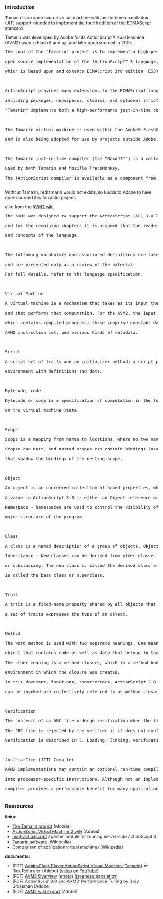 ### Introduction ###

Tamarin is an open source virtual machine with just-in-time compilation (JIT) support intended to implement the fourth edition of the ECMAScript standard.

Tamarin was developed by Adobe for its ActionScript Virtual Machine (AVM2) used in Flash 9 and up, and later open sourced in 2006.

<pre>
The goal of the "Tamarin" project is to implement a high-performance,<br>
open source implementation of the !ActionScript™ 3 language,<br>
which is based upon and extends ECMAScript 3rd edition (ES3).<br>
<br>
ActionScript provides many extensions to the ECMAScript language,<br>
including packages, namespaces, classes, and optional strict typing of variables.<br>
"Tamarin" implements both a high-performance just-in-time compiler and interpreter.<br>
<br>
The Tamarin virtual machine is used within the Adobe® Flash® Player<br>
and is also being adopted for use by projects outside Adobe.<br>
<br>
The Tamarin just-in-time compiler (the "NanoJIT") is a collaboratively developed component<br>
used by both Tamarin and Mozilla TraceMonkey.<br>
The !ActionScript compiler is available as a component from the open source Flex SDK<br>
</pre>


Without Tamarin, redtamarin would not exists, so kudos to Adobe to have open sourced this fantastic project.

also from the [AVM2 wiki](http://learn.adobe.com/wiki/display/AVM2/1.1+Concepts)
<pre>
The AVM2 was designed to support the ActionScript (AS) 3.0 language,<br>
and for the remaining chapters it is assumed that the reader is aware of the terminology<br>
and concepts of the language.<br>
<br>
The following vocabulary and associated definitions are taken from the ActionScript 3.0 Language Specification<br>
and are presented only as a review of the material.<br>
For full details, refer to the language specification.<br>
<br>
Virtual Machine<br>
A virtual machine is a mechanism that takes as its input the description of a computation<br>
and that performs that computation. For the AVM2, the input is in the form of an ABC file,<br>
which contains compiled programs; these comprise constant data, instructions from the<br>
AVM2 instruction set, and various kinds of metadata.<br>
<br>
Script<br>
A script set of traits and an initializer method; a script populates a top-level<br>
environment with definitions and data.<br>
<br>
Bytecode, code<br>
Bytecode or code is a specification of computation in the form of a sequence of simple actions<br>
on the virtual machine state.<br>
<br>
Scope<br>
Scope is a mapping from names to locations, where no two names are the same.<br>
Scopes can nest, and nested scopes can contain bindings (associations between names and locations)<br>
that shadow the bindings of the nesting scope.<br>
<br>
Object<br>
An object is an unordered collection of named properties, which are containers that hold values.<br>
A value in ActionScript 3.0 is either an Object reference or one of the special values null or undefined.<br>
Namespace - Namespaces are used to control the visibility of a set of properties independent of the<br>
major structure of the program.<br>
<br>
Class<br>
A class is a named description of a group of objects. Objects are created from classes by instantiation.<br>
Inheritance - New classes can be derived from older classes by the mechanism known as inheritance<br>
or subclassing. The new class is called the derived class or subclass of the old class, and the old class<br>
is called the base class or superclass.<br>
<br>
Trait<br>
A trait is a fixed-name property shared by all objects that are instances of the same class;<br>
a set of traits expresses the type of an object.<br>
<br>
Method<br>
The word method is used with two separate meanings. One meaning is a method body, which is an<br>
object that contains code as well as data that belong to that code or that describe the code.<br>
The other meaning is a method closure, which is a method body together with a reference to the<br>
environment in which the closure was created.<br>
In this document, functions, constructors, ActionScript 3.0 class methods, and other objects that<br>
can be invoked are collectively referred to as method closures.<br>
<br>
Verification<br>
The contents of an ABC file undergo verification when the file is loaded into the AVM2.<br>
The ABC file is rejected by the verifier if it does not conform to the AVM2 Overview.<br>
Verification is described in 3. Loading, linking, verification, and execution.<br>
<br>
Just-in-Time (JIT) Compiler<br>
AVM2 implementations may contain an optional run-time compiler for transforming AVM2 instructions<br>
into processor-specific instructions. Although not an implementation requirement, employing a JIT<br>
compiler provides a performance benefit for many applications.<br>
</pre>

### Ressources ###

**links:**
  * [The Tamarin project](http://www.mozilla.org/projects/tamarin/) (Mozilla)
  * [ActionScript Virtual Machine 2 wiki](http://learn.adobe.com/wiki/display/AVM2/ActionScript+Virtual+Machine+2) (Adobe)
  * [mod-actionscript](http://code.google.com/p/mod-actionscript/) Apache module for running server-side ActionScript 3
  * [Tamarin software](http://en.wikipedia.org/wiki/Tamarin_(JavaScript_engine)) (Wikipedia)
  * [Comparison of application virtual machines](http://en.wikipedia.org/wiki/Comparison_of_application_virtual_machines) (Wikipedia)

**documents:**
  * (PDF) [Adobe Flash Player ActionScript Virtual Machine (Tamarin)](http://www.stanford.edu/class/ee380/Abstracts/061206-CPUBLISH_avm_tamrin_stanford_Dec6.pdf) by Rick Reitmaier (Adobe) ([video on YouTube](http://www.youtube.com/watch?v=lMSdoBqdeng))
  * (PDF) [AVM2 Overview](http://www.adobe.com/devnet/actionscript/articles/avm2overview.pdf) ([errata](https://wiki.mozilla.org/Tamarin::AVM2_Overview_Errata)) ([japanese translation](http://wiki.libspark.org/wiki/AVM2/Overview))
  * (PDF) [ActionScript 3.0 and AVM2: Performance Tuning](http://www.onflex.org/ACDS/AS3TuningInsideAVM2JIT.pdf) by Gary Grossman (Adobe)
  * (PDF) [AVM2 wiki export](http://learn.adobe.com/wiki/spaces/exportspace.action?key=AVM2) (Adobe)
